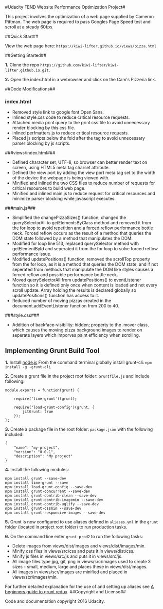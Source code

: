 #Udacity FEND Website Performance Optimization Project#

This project involves the optimization of a web page supplied by Cameron Pittman. The web page is required to pass Googles Page Speed test and scroll at a steady 60fps.

##Quick Start##

View the web page here: `https://kiwi-lifter.github.io/views/pizza.html`

##Getting Started##

**1.** Clone the repo `https://github.com/kiwi-lifter/kiwi-lifter.github.io.git`.

**2.** Open the index.html in a webrowser and click on the Cam's Pizzeria link.

##Code Modifications##

### index.html ###

- Removed style link to google font Open Sans.
- Inlined style.css code to reduce critical resource requests.
- Attached media print query to the print css file to avoid unnecessary render blocking by this css file.
- Inlined perfmatters.js to reduce critical resource requests.
- Placed js scripts below the fold after the </body> tag to avoid unnecessary parser blocking by js scripts.

###views/index.html###

- Defined character set, UTF-8, so browser can better render text on screen, using HTML5 meta tag charset attribute. 
- Defined the view port by adding the view port meta tag set to the width of the device the webpage is being viewed with.
- Minified and inlined the two CSS files to reduce number of requests for critical resources to build web page.
- Minified and inlined main.js to reduce request for critical resources and minimize parser blocking while javascript executes.

###main.js###

- Simplified the changePizzaSizes() function, changed the querySelectorAll to getElementsByClass method and removed it from the for loop to avoid repetition and a forced reflow performance bottle neck. Forced reflow occurs as the result of a method that queries the DOM state followed by a method that manipulates the DOM.
- Modified for loop line 513, replaced querySelector method with getElementById and seperated it from the for loop to solve forced reflow performance issue.
- Modified updatePositions() function, removed the scrollTop property from the for loop, as it is a method that queries the DOM state, and if not seperated from methods that manipulate the DOM like styles causes a forced reflow and possible performance bottle neck.
- Moved querySelectorAll from updatePositions() to eventListener function so it is defined only once when content is loaded and not every scroll update. Array holding the results is declared globally so updatePositions() function has access to it. 
- Reduced number of moving pizzas created in the document.addEventListener function from 200 to 40.

###style.css###

- Addition of backface-visibility: hidden; property to the .mover class, which causes the moving pizza background images to render on seperate layers which imporves paint efficiency when scrolling.

## Implementing Grunt Build Tool ##

**1.** Install [node.js](https://nodejs.org/en) From the command terminal globally install grunt-cli: `npm install -g -grunt-cli`

**2.** Create a grunt file in the project root folder: `Gruntfile.js` and include following: 

	module.exports = function(grunt) {

		require('time-grunt')(grunt);

		require('load-grunt-config')(grunt, {
			jitGrunt: true
		});
	};
	
**3.** Create a package file in the root folder: `package.json` with the following included:

	{
		"name": "my-project",
		"version": "0.0.1",
		"description": "My project"
	}
	
**4.** Install the following modules:

	npm install grunt --save-dev
	npm install time-grunt --save
	npm install load-grunt-config --save-dev
	npm install grunt-concurrent --save-dev
	npm install grunt-contrib-clean --save-dev
	npm install grunt-contrib-imagemin --save-dev
	npm install grunt-contrib-uglify --save-dev
	npm install grunt-cssmin --save-dev
	npm install grunt-responsive-images --save-dev
	
**5.** Grunt is now configured to use aliases defined in `aliases.yml` in the `grunt` folder (located in project root folder) to run production tasks.

**6.** On the command line enter `grunt prod2` to run the following tasks:
* Delete images from views/dist/images and views/dist/images/min.
* Minify css files in views/src/css and puts it in views/dist/css.
* Minify js files in views/src/js and puts it in views/src/js.
* All image files type jpg, gif, png in views/src/images used to create 3 sizes - small, medium, large and places these in views/dist/images.
* All images in views/scr/images are minified and placed in views/scr/images/min.

For further detailed explanation for the use of and setting up aliases see [A beginners guide to grunt redux](http://mattbailey.io/a-beginners-guide-to-grunt-redux.html).
##Copyright and License##

Code and documentation copyright 2016 Udacity.


